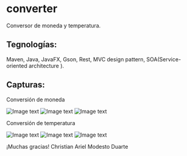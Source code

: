 # converter
Conversor de moneda y temperatura.

## Tegnologías:
Maven, Java, JavaFX, Gson, Rest, MVC design pattern, SOA(Service-oriented architecture ).

## Capturas:

Conversión de moneda

![Image text](https://github.com/camduarte/converter/blob/master/src/main/resources/ar/com/camd/converter/view/img/screenshots/1.png)
![Image text](https://github.com/camduarte/converter/blob/master/src/main/resources/ar/com/camd/converter/view/img/screenshots/2.png)
![Image text](https://github.com/camduarte/converter/blob/master/src/main/resources/ar/com/camd/converter/view/img/screenshots/3.png)

Conversión de temperatura

![Image text](https://github.com/camduarte/converter/blob/master/src/main/resources/ar/com/camd/converter/view/img/screenshots/4.png)
![Image text](https://github.com/camduarte/converter/blob/master/src/main/resources/ar/com/camd/converter/view/img/screenshots/5.png)
![Image text](https://github.com/camduarte/converter/blob/master/src/main/resources/ar/com/camd/converter/view/img/screenshots/6.png)

¡Muchas gracias!
Christian Ariel Modesto Duarte
